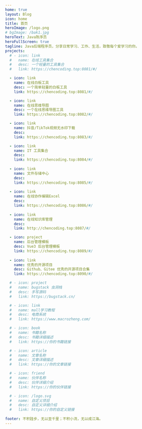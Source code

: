 ```yaml
---
home: true
layout: Blog
icon: home
title: 首页
heroImage: /logo.png
# bgImage: /bak1.jpg
heroText: Java陈序员
heroFullScreen: true
tagline: Java后端程序员，分享日常学习、工作、生活，致敬每个爱学习的你。
projects:
  # - icon: link
  #   name: 在线工具集合
  #   desc: 一个轻量的工具集合
  #   link: https://chencoding.top:8081/#/

  - icon: link
    name: 在线白板工具
    desc: 一个简单轻量的白板工具
    link: https://chencoding.top:8081/#/

  - icon: link
    name: 在线思维导图
    desc: 一个在线思维导图工具
    link: https://chencoding.top:8082/#/

  - icon: link
    name: 抖音/TikTok视频无水印下载
    desc: 
    link: https://chencoding.top:8083/#/

  - icon: link
    name: IT 工具集合
    desc: 
    link: https://chencoding.top:8084/#/
  
  - icon: link
    name: 文件存储中心
    desc: 
    link: https://chencoding.top:8085/#/
  
  - icon: link
    name: 在线协作编辑Excel
    desc: 
    link: https://chencoding.top:8086/#/
  
  - icon: link
    name: 在线知识库管理
    desc: 
    link: http://chencoding.top:8087/#/

  - icon: project
    name: 后台管理模板
    desc: Vue3 后台管理模板
    link: https://chencoding.top:8089/#/
  
  - icon: link
    name: 优秀的开源项目
    desc: Github、Gitee 优秀的开源项目合集
    link: https://chencoding.top:8090/#/

  # - icon: project
  #   name: bugstack 虫洞栈
  #   desc: 手写源码
  #   link: https://bugstack.cn/

  # - icon: link
  #   name: mall学习教程
  #   desc: 电商系统
  #   link: https://www.macrozheng.com/

  # - icon: book
  #   name: 书籍名称
  #   desc: 书籍详细描述
  #   link: https://你的书籍链接

  # - icon: article
  #   name: 文章名称
  #   desc: 文章详细描述
  #   link: https://你的文章链接

  # - icon: friend
  #   name: 伙伴名称
  #   desc: 伙伴详细介绍
  #   link: https://你的伙伴链接

  # - icon: /logo.svg
  #   name: 自定义项目
  #   desc: 自定义详细介绍
  #   link: https://你的自定义链接
  
footer: 不积跬步，无以至千里；不积小流，无以成江海。
---
```


<!-- 这是一个博客主页。

要使用此布局，你应该在页面前端设置 `layout: Blog` 和 `home: true`。

相关配置文档请见 [博客主页](https://vuepress-theme-hope.github.io/v2/zh/guide/blog/home/)。 -->
